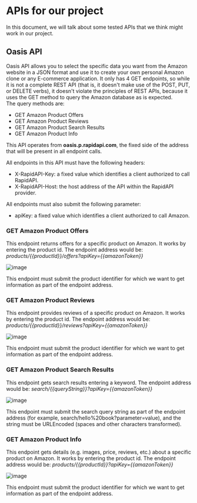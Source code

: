 # APIs for our project
In this document, we will talk about some tested APIs that we think might work in our project.

## Oasis API
Oasis API allows you to select the specific data you want from the Amazon website in a JSON format and use it to create your own personal Amazon clone or any E-commerce application. It only has 4 GET endpoints, so while it is not a complete REST API (that is, it doesn't make use of the POST, PUT, or DELETE verbs), it doesn't violate the principles of REST APIs, because it uses the GET method to query the Amazon database as is expected.
<br>The query methods are:
- GET Amazon Product Offers
- GET Amazon Product Reviews
- GET Amazon Product Search Results
- GET Amazon Product Info

This API operates from **oasis.p.rapidapi.com**, the fixed side of the address that will be present in all endpoint calls.

All endpoints in this API must have the following headers:
- X-RapidAPI-Key: a fixed value which identifies a client authorized to call RapidAPI.
- X-RapidAPI-Host: the host address of the API within the RapidAPI provider.

All endpoints must also submit the following parameter:
- apiKey: a fixed value which identifies a client authorized to call Amazon.

### GET Amazon Product Offers
This endpoint returns offers for a specific product on Amazon. It works by entering the product id.
The endpoint address would be: _products/{{productId}}/offers?apiKey={{amazonToken}}_

![image](https://user-images.githubusercontent.com/98974760/201979644-305ffb7d-ffd1-4330-a436-e57fdf684e67.png)

This endpoint must submit the product identifier for which we want to get information as part of the endpoint address.


### GET Amazon Product Reviews
This endpoint provides reviews of a specific product on Amazon. It works by entering the product id.
The endpoint address would be: _products/{{productId}}/reviews?apiKey={{amazonToken}}_

![image](https://user-images.githubusercontent.com/98974760/201980608-da398a9c-1332-4b55-b518-43bff478dd3f.png)

This endpoint must submit the product identifier for which we want to get information as part of the endpoint address.


### GET Amazon Product Search Results
This endpoint gets search results entering a keyword.
The endpoint address would be: _search/{{queryString}}?apiKey={{amazonToken}}_

![image](https://user-images.githubusercontent.com/98974760/201982464-4723380b-8615-48dd-b1a8-ddaccddfebe5.png)

This endpoint must submit the search query string as part of the endpoint address (for example, search/hello%20book?parameter=value), and the string must be URLEncoded (spaces and other characters transformed).


### GET Amazon Product Info
This endpoint gets details (e.g. images, price, reviews, etc.) about a specific product on Amazon. It works by entering the product id.
The endpoint address would be: _products/{{productId}}?apiKey={{amazonToken}}_

![image](https://user-images.githubusercontent.com/98974760/201982540-382d6c4e-957e-4faf-bde2-fd089cd5adba.png)

This endpoint must submit the product identifier for which we want to get information as part of the endpoint address.

